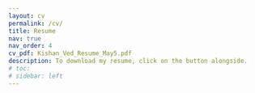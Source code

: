 ```yaml
---
layout: cv
permalink: /cv/
title: Resume
nav: true
nav_order: 4
cv_pdf: Kishan_Ved_Resume_May5.pdf
description: To download my resume, click on the button alongside.
# toc:
# sidebar: left
---
```

